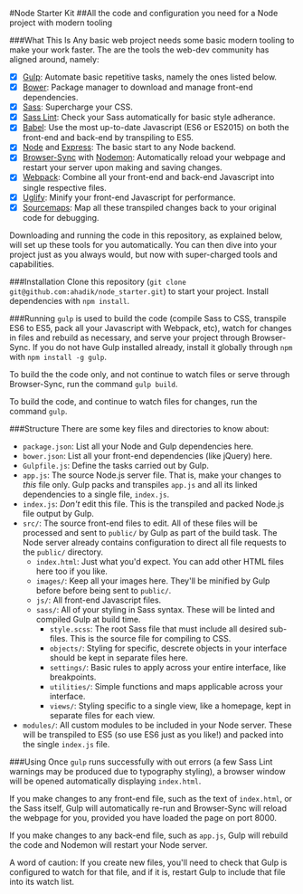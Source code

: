 #Node Starter Kit
##All the code and configuration you need for a Node project with modern tooling

###What This Is
Any basic web project needs some basic modern tooling to make your work faster. The are the tools the web-dev community has aligned around, namely:

- [x] [Gulp](http://gulpjs.com/): Automate basic repetitive tasks, namely the ones listed below.
- [x] [Bower](http://bower.io/): Package manager to download and manage front-end dependencies.
- [x] [Sass](http://sass-lang.com/): Supercharge your CSS.
- [x] [Sass Lint](https://www.npmjs.com/package/gulp-sass-lint): Check your Sass automatically for basic style adherance.
- [x] [Babel](https://babeljs.io/): Use the most up-to-date Javascript (ES6 or ES2015) on both the front-end and back-end by transpiling to ES5.
- [x] [Node](https://nodejs.org/en/) and [Express](http://expressjs.com/): The basic start to any Node backend.
- [x] [Browser-Sync](https://www.npmjs.com/package/browser-sync) with [Nodemon](http://nodemon.io/): Automatically reload your webpage and restart your server upon making and saving changes.
- [x] [Webpack](https://webpack.github.io/): Combine all your front-end and back-end Javascript into single respective files.
- [x] [Uglify](https://github.com/mishoo/UglifyJS2): Minify your front-end Javascript for performance.
- [x] [Sourcemaps](https://www.npmjs.com/package/gulp-sourcemaps): Map all these transpiled changes back to your original code for debugging.

Downloading and running the code in this repository, as explained below, will set up these tools for you automatically. You can then dive into your project just as you always would, but now with super-charged tools and capabilities.

###Installation
Clone this repository (`git clone git@github.com:ahadik/node_starter.git`) to start your project. Install dependencies with `npm install`.

###Running
`gulp` is used to build the code (compile Sass to CSS, transpile ES6 to ES5, pack all your Javascript with Webpack, etc), watch for changes in files and rebuild as necessary, and serve your project through Browser-Sync. If you do not have Gulp installed already, install it globally through `npm` with `npm install -g gulp`.

To build the the code only, and not continue to watch files or serve through Browser-Sync, run the command `gulp build`.

To build the code, and continue to watch files for changes, run the command `gulp`.

###Structure
There are some key files and directories to know about:

- `package.json`: List all your Node and Gulp dependencies here.
- `bower.json`: List all your front-end dependencies (like jQuery) here.
- `Gulpfile.js`: Define the tasks carried out by Gulp.
- `app.js`: The source Node.js server file. That is, make your changes to _this_ file only. Gulp packs and transpiles `app.js` and all its linked dependencies to a single file, `index.js`.
- `index.js`: _Don't_ edit this file. This is the transpiled and packed Node.js file output by Gulp.
- `src/`: The source front-end files to edit. All of these files will be processed and sent to `public/` by Gulp as part of the build task. The Node server already contains configuration to direct all file requests to the `public/` directory.
	- `index.html`: Just what you'd expect. You can add other HTML files here too if you like.
	- `images/`: Keep all your images here. They'll be minified by Gulp before before being sent to `public/`.
	- `js/`: All front-end Javascript files.
	- `sass/`: All of your styling in Sass syntax. These will be linted and compiled Gulp at build time.
		- `style.scss`: The root Sass file that must include all desired sub-files. This is the source file for compiling to CSS.
		- `objects/`: Styling for specific, descrete objects in your interface should be kept in separate files here.
		- `settings/`: Basic rules to apply across your entire interface, like breakpoints.
		- `utilities/`: Simple functions and maps applicable across your interface.
		- `views/`: Styling specific to a single view, like a homepage, kept in separate files for each view.
- `modules/`: All custom modules to be included in your Node server. These will be transpiled to ES5 (so use ES6 just as you like!) and packed into  the single `index.js` file.

###Using
Once `gulp` runs successfully with out errors (a few Sass Lint warnings may be produced due to typography styling), a browser window will be opened automatically displaying `index.html`.

If you make changes to any front-end file, such as the text of `index.html`, or the Sass itself, Gulp will automatically re-run and Browser-Sync will reload the webpage for you, provided you have loaded the page on port 8000.

If you make changes to any back-end file, such as `app.js`, Gulp will rebuild the code and Nodemon will restart your Node server.

A word of caution: If you create new files, you'll need to check that Gulp is configured to watch for that file, and if it is, restart Gulp to include that file into its watch list.